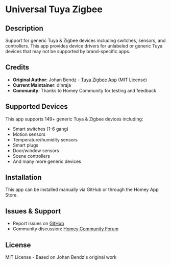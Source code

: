 # Universal Tuya Zigbee

## Description
Support for generic Tuya & Zigbee devices including switches, sensors, and controllers. This app provides device drivers for unlabeled or generic Tuya devices that may not be supported by brand-specific apps.

## Credits
- **Original Author**: Johan Bendz - [Tuya Zigbee App](https://github.com/JohanBendz/com.tuya.cloud) (MIT License)
- **Current Maintainer**: dlnraja
- **Community**: Thanks to Homey Community for testing and feedback

## Supported Devices
This app supports 149+ generic Tuya & Zigbee devices including:
- Smart switches (1-6 gang)
- Motion sensors
- Temperature/humidity sensors  
- Smart plugs
- Door/window sensors
- Scene controllers
- And many more generic devices

## Installation
This app can be installed manually via GitHub or through the Homey App Store.

## Issues & Support
- Report issues on [GitHub](https://github.com/dlnraja/com.tuya.zigbee/issues)
- Community discussion: [Homey Community Forum](https://community.homey.app/t/app-pro-universal-tuya-zigbee-device-app-lite-version/140352)

## License
MIT License - Based on Johan Bendz's original work
